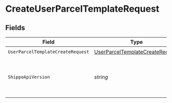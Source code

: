# CreateUserParcelTemplateRequest


## Fields

| Field                                                                                         | Type                                                                                          | Required                                                                                      | Description                                                                                   | Example                                                                                       |
| --------------------------------------------------------------------------------------------- | --------------------------------------------------------------------------------------------- | --------------------------------------------------------------------------------------------- | --------------------------------------------------------------------------------------------- | --------------------------------------------------------------------------------------------- |
| `UserParcelTemplateCreateRequest`                                                             | [UserParcelTemplateCreateRequest](../../Models/Components/UserParcelTemplateCreateRequest.md) | :heavy_check_mark:                                                                            | N/A                                                                                           |                                                                                               |
| `ShippoApiVersion`                                                                            | *string*                                                                                      | :heavy_minus_sign:                                                                            | String used to pick a non-default API version to use                                          | 2018-02-08                                                                                    |